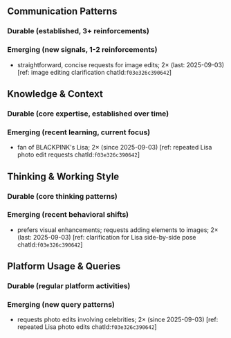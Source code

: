 ## Communication Patterns
### Durable (established, 3+ reinforcements)

### Emerging (new signals, 1-2 reinforcements)
- straightforward, concise requests for image edits; 2× (last: 2025-09-03) [ref: image editing clarification chatId:`f03e326c390642`]

## Knowledge & Context
### Durable (core expertise, established over time)

### Emerging (recent learning, current focus)
- fan of BLACKPINK's Lisa; 2× (since 2025-09-03) [ref: repeated Lisa photo edit requests chatId:`f03e326c390642`]

## Thinking & Working Style
### Durable (core thinking patterns)

### Emerging (recent behavioral shifts)
- prefers visual enhancements; requests adding elements to images; 2× (last: 2025-09-03) [ref: clarification for Lisa side-by-side pose chatId:`f03e326c390642`]

## Platform Usage & Queries
### Durable (regular platform activities)

### Emerging (new query patterns)
- requests photo edits involving celebrities; 2× (since 2025-09-03) [ref: repeated Lisa photo edits chatId:`f03e326c390642`]